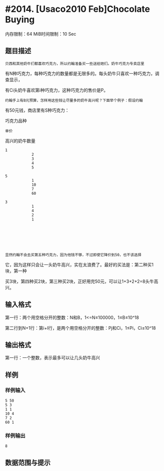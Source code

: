 # #2014. [Usaco2010 Feb]Chocolate Buying

内存限制：64 MiB时间限制：10 Sec

## 题目描述

    贝西和其他奶牛们都喜欢巧克力，所以约翰准备买一些送给她们。奶牛巧克力专卖店里

有N种巧克力，每种巧克力的数量都是无限多的。每头奶牛只喜欢一种巧克力，调查显示，

有Ci头奶牛喜欢第i种巧克力，这种巧克力的售价是P。

    约翰手上有B元预算，怎样用这些钱让尽量多的奶牛高兴呢？下面举个例子：假设约翰

有50元钱，商店里有S种巧克力：

  巧克力品种

    单价

高兴的奶牛数量

    1
                2
                3
                4
                5

    5
                1
                10
                7
                60

    3
                1
                4
                2
                1

 

 

 

    显然约翰不会去买第五种巧克力，因为他钱不够，不过即使它降价到50，也不该选择

它，因为这样只会让一头奶牛高兴，实在太浪费了。最好的买法是：第二种买1块，第一种

买3块，第四种买2块，第三种买2块，正好用完50元，可以让1+3+2+2=8头牛高兴。

## 输入格式

第一行：两个用空格分开的整数：N和B，1<=N&le;100000，1&le;B&le;10^18

第二行到N+1行：第i+l行，是两个用空格分开的整数：Pj和Ci，1&le;Pi，Ci&le;10^18

## 输出格式

第一行：一个整数，表示最多可以让几头奶牛高兴

## 样例

### 样例输入

    
    5 50
    5 3
    1 1
    10 4
    7 2
    60 1
    

### 样例输出

    
    8
    

## 数据范围与提示

